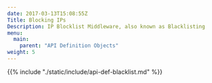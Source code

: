 ```yaml
---
date: 2017-03-13T15:08:55Z
Title: Blocking IPs
Description: IP Blocklist Middleware, also known as Blacklisting
menu:
  main:
    parent: "API Definition Objects"
weight: 5
---
```


{{% include "./static/include/api-def-blacklist.md" %}}

<p style="display: none;">{{<fn blocklist>}}{{</fn>}}</p>